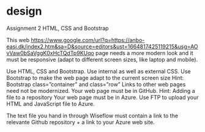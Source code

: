 # design
Assignment 2 HTML, CSS and Bootstrap

This web https://www.google.com/url?q=https://anbo-easj.dk/index2.htm&sa=D&source=editors&ust=1664817425119215&usg=AOvVaw0bSaVggK0xHcTQdTp9KUqo
page needs a more modern look and it must be responsive (adapt to different screen sizes, like laptop and mobile).

Use HTML, CSS and Bootstrap. 
Use internal as well as external CSS.
Use Bootstrap to make the web page adapt to the current screen size
Hint: Bootstrap class=”container” and class=”row”
Links to other web pages need not be modernized.
Your web page must be in GitHub.
Hint: Adding a file to a repository
Your web page must be in Azure.
Use FTP to upload your HTML and JavaScript file to Azure.

The text file you hand in through Wiseflow must contain a link to the relevante Github repository + a link to your Azure web site.
